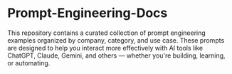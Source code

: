 # Prompt-Engineering-Docs
This repository contains a curated collection of prompt engineering examples organized by company, category, and use case. These prompts are designed to help you interact more effectively with AI tools like ChatGPT, Claude, Gemini, and others — whether you're building, learning, or automating.
